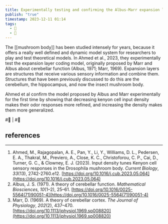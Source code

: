 ```yaml
---
title: Experimentally testing and confirming the Albus-Marr expansion layer model in the mushroom body
publish: "true"
timestamp: 2023-12-11 01:14
tags:
  - 🥚
  - 🌱
---
```

The [[mushroom body]] has been studied intensely for years, because it offers a really well defined and dynamic model system for researchers to play and test theoretical models. In Ahmed et al., 2023, they experimentally test the expansion layer coding model, originally proposed by Marr and Albus about cerebellar function (Albus, 1971; Marr, 1969). Expansion layers are structures that receive various sensory information and combine them. Structures that have been previously discussed to do this are the cerebellum, the hippocampus, and now the insect mushroom body.

Ahmed et al confirm the model proposed by Albus and Marr experimentally for the first time by showing that decreasing kenyon cell input density makes their odor responses more refined, and increasing the density makes them more generalized.

#🥚 | #🌱 
## references
---
1. Ahmed, M., Rajagopalan, A. E., Pan, Y., Li, Y., Williams, D. L., Pedersen, E. A., Thakral, M., Previero, A., Close, K. C., Christoforou, C. P., Cai, D., Turner, G. C., & Clowney, E. J. (2023). Input density tunes Kenyon cell sensory responses in the Drosophila mushroom body. _Current Biology_, _33_(13), 2742-2760.e12. [https://doi.org/10.1016/j.cub.2023.05.064](https://doi.org/10.1016/j.cub.2023.05.064)
2. Albus, J. S. (1971). A theory of cerebellar function. _Mathematical Biosciences_, _10_(1–2), 25–61. [https://doi.org/10.1016/0025-5564(71)90051-4](https://doi.org/10.1016/0025-5564(71)90051-4)
3. Marr, D. (1969). A theory of cerebellar cortex. _The Journal of Physiology_, _202_(2), 437–470. [https://doi.org/10.1113/jphysiol.1969.sp008820](https://doi.org/10.1113/jphysiol.1969.sp008820)